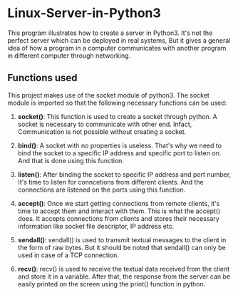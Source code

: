 # Linux-Server-in-Python3

This program illustrates how to create a server in Python3. It's not the perfect server which can be deployed in real systems, But it gives a general idea of how a program in a computer communicates with another program in different computer through networking. 

<h2>Functions used</h2>
This project makes use of the socket module of python3. The socket module is imported so that the following necessary functions can be used:

1. <b>socket()</b>: This function is used to create a socket through python. A socket is necessary to communicate with other end. Infact, Communication is not possible without creating a socket.

2. <b>bind()</b>: A socket with no properties is useless. That's why we need to bind the socket to a specific IP address and specific port to listen on. And that is done using this function. 

3. <b>listen()</b>: After binding the socket to specific IP address and port number, It's time to listen for conncetions from different clients. And the connections are listened on the ports using this function.

4. <b>accept()</b>: Once we start getting connections from remote clients, it's time to accept them and interact with them. This is what the accept() does. It accepts connections from clients and stores their necessary information like socket file descriptor, IP address etc.

5. <b>sendall()</b>: sendall() is used to transmit textual messages to the client in the form of raw bytes. But it should be noted that sendall() can only be used in case of a TCP connection. 

6. <b>recv()</b>: recv() is used to receive the textual data received from the client and store it in a variable. After that, the response from the server can be easily printed on the screen using the print() function in python.
